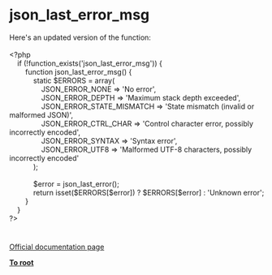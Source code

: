 # json_last_error_msg




<div class="phpcode"><span class="html">
Here&apos;s an updated version of the function:<br><br><span class="default">&lt;?php<br>&#xA0; &#xA0; </span><span class="keyword">if (!</span><span class="default">function_exists</span><span class="keyword">(</span><span class="string">&apos;json_last_error_msg&apos;</span><span class="keyword">)) {<br>&#xA0; &#xA0; &#xA0; &#xA0; function </span><span class="default">json_last_error_msg</span><span class="keyword">() {<br>&#xA0; &#xA0; &#xA0; &#xA0; &#xA0; &#xA0; static </span><span class="default">$ERRORS </span><span class="keyword">= array(<br>&#xA0; &#xA0; &#xA0; &#xA0; &#xA0; &#xA0; &#xA0; &#xA0; </span><span class="default">JSON_ERROR_NONE </span><span class="keyword">=&gt; </span><span class="string">&apos;No error&apos;</span><span class="keyword">,<br>&#xA0; &#xA0; &#xA0; &#xA0; &#xA0; &#xA0; &#xA0; &#xA0; </span><span class="default">JSON_ERROR_DEPTH </span><span class="keyword">=&gt; </span><span class="string">&apos;Maximum stack depth exceeded&apos;</span><span class="keyword">,<br>&#xA0; &#xA0; &#xA0; &#xA0; &#xA0; &#xA0; &#xA0; &#xA0; </span><span class="default">JSON_ERROR_STATE_MISMATCH </span><span class="keyword">=&gt; </span><span class="string">&apos;State mismatch (invalid or malformed JSON)&apos;</span><span class="keyword">,<br>&#xA0; &#xA0; &#xA0; &#xA0; &#xA0; &#xA0; &#xA0; &#xA0; </span><span class="default">JSON_ERROR_CTRL_CHAR </span><span class="keyword">=&gt; </span><span class="string">&apos;Control character error, possibly incorrectly encoded&apos;</span><span class="keyword">,<br>&#xA0; &#xA0; &#xA0; &#xA0; &#xA0; &#xA0; &#xA0; &#xA0; </span><span class="default">JSON_ERROR_SYNTAX </span><span class="keyword">=&gt; </span><span class="string">&apos;Syntax error&apos;</span><span class="keyword">,<br>&#xA0; &#xA0; &#xA0; &#xA0; &#xA0; &#xA0; &#xA0; &#xA0; </span><span class="default">JSON_ERROR_UTF8 </span><span class="keyword">=&gt; </span><span class="string">&apos;Malformed UTF-8 characters, possibly incorrectly encoded&apos;<br>&#xA0; &#xA0; &#xA0; &#xA0; &#xA0; &#xA0; </span><span class="keyword">);<br><br>&#xA0; &#xA0; &#xA0; &#xA0; &#xA0; &#xA0; </span><span class="default">$error </span><span class="keyword">= </span><span class="default">json_last_error</span><span class="keyword">();<br>&#xA0; &#xA0; &#xA0; &#xA0; &#xA0; &#xA0; return isset(</span><span class="default">$ERRORS</span><span class="keyword">[</span><span class="default">$error</span><span class="keyword">]) ? </span><span class="default">$ERRORS</span><span class="keyword">[</span><span class="default">$error</span><span class="keyword">] : </span><span class="string">&apos;Unknown error&apos;</span><span class="keyword">;<br>&#xA0; &#xA0; &#xA0; &#xA0; }<br>&#xA0; &#xA0; }<br></span><span class="default">?&gt;</span>
</span>
</div>
  

#

[Official documentation page](https://www.php.net/manual/en/function.json-last-error-msg.php)

**[To root](/README.md)**